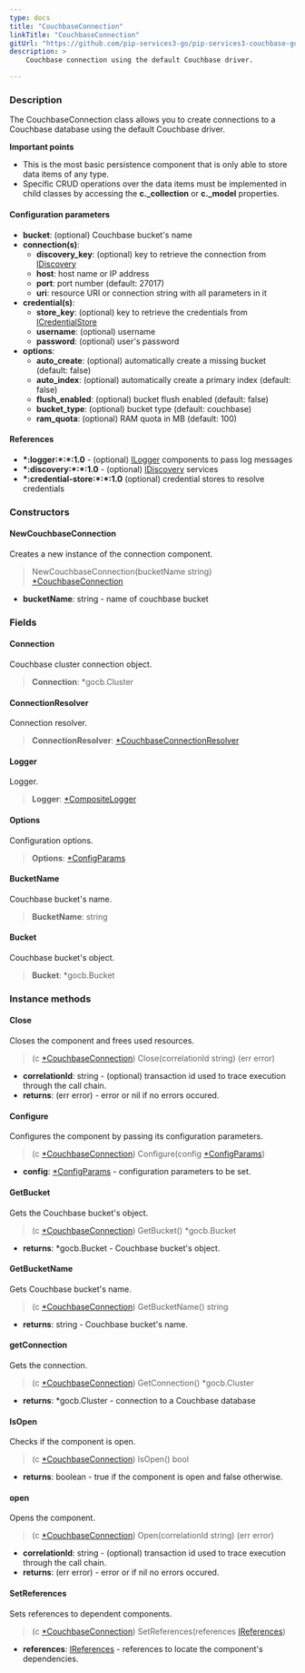 ```yaml
---
type: docs
title: "CouchbaseConnection"
linkTitle: "CouchbaseConnection"
gitUrl: "https://github.com/pip-services3-go/pip-services3-couchbase-go"
description: >
    Couchbase connection using the default Couchbase driver.

---
```


### Description
The CouchbaseConnection class allows you to create connections to a Couchbase database using the default Couchbase driver.

**Important points**

- This is the most basic persistence component that is only able to store data items of any type. 
- Specific CRUD operations over the data items must be implemented in child classes by accessing the **c._collection** or **c._model** properties.

#### Configuration parameters

- **bucket**: (optional) Couchbase bucket's name
- **connection(s)**:    
    - **discovery_key**: (optional) key to retrieve the connection from [IDiscovery](../../../components/connect/idiscovery)
    - **host**: host name or IP address
    - **port**: port number (default: 27017)
    - **uri**: resource URI or connection string with all parameters in it
- **credential(s)**:    
    - **store_key**: (optional) key to retrieve the credentials from [ICredentialStore](../../../components/auth/icredential_store)
    - **username**: (optional) username
    - **password**: (optional) user's password
- **options**:
    - **auto_create**: (optional) automatically create a missing bucket (default: false)
    - **auto_index**: (optional) automatically create a primary index (default: false)
    - **flush_enabled**: (optional) bucket flush enabled (default: false)
    - **bucket_type**: (optional) bucket type (default: couchbase)
    - **ram_quota**: (optional) RAM quota in MB (default: 100)

#### References
- **\*:logger:\*:\*:1.0** - (optional) [ILogger](../../../components/log/ilogger) components to pass log messages
- **\*:discovery:\*:\*:1.0** - (optional) [IDiscovery](../../../components/connect/idiscovery) services
- **\*:credential-store:\*:\*:1.0** (optional) credential stores to resolve credentials

### Constructors

#### NewCouchbaseConnection
Creates a new instance of the connection component.

> NewCouchbaseConnection(bucketName string) [*CouchbaseConnection]()

- **bucketName**: string - name of couchbase bucket

### Fields

<span class="hide-title-link">


#### Connection
Couchbase cluster connection object.
> **Connection**: *gocb.Cluster

#### ConnectionResolver
Connection resolver.
> **ConnectionResolver**: [*CouchbaseConnectionResolver](../couchbase_connection_resolver)

#### Logger
Logger.
> **Logger**: [*CompositeLogger](../../../components/log/composite_logger)

#### Options
Configuration options.
> **Options**: [*ConfigParams](../../../commons/config/config_params)

#### BucketName
Couchbase bucket's name.
> **BucketName**: string

#### Bucket
Couchbase bucket's object.
> **Bucket**: *gocb.Bucket

</span>


### Instance methods

#### Close
Closes the component and frees used resources.

> (c [*CouchbaseConnection]()) Close(correlationId string) (err error)

- **correlationId**: string - (optional) transaction id used to trace execution through the call chain.
- **returns**: (err error) - error or nil if no errors occured.


#### Configure
Configures the component by passing its configuration parameters.

> (c [*CouchbaseConnection]()) Configure(config [*ConfigParams](../../../commons/config/config_params))

- **config**: [*ConfigParams](../../../commons/config/config_params) - configuration parameters to be set.


#### GetBucket
Gets the Couchbase bucket's object.
> (c [*CouchbaseConnection]()) GetBucket() *gocb.Bucket

- **returns**: *gocb.Bucket - Couchbase bucket's object.


#### GetBucketName
Gets Couchbase bucket's name.

> (c [*CouchbaseConnection]()) GetBucketName() string

- **returns**: string - Couchbase bucket's name.

#### getConnection
Gets the connection.
> (c [*CouchbaseConnection]()) GetConnection() *gocb.Cluster

- **returns**: *gocb.Cluster - connection to a Couchbase database

#### IsOpen
Checks if the component is open.

> (c [*CouchbaseConnection]()) IsOpen() bool

- **returns**: boolean - true if the component is open and false otherwise.


#### open
Opens the component.

> (c [*CouchbaseConnection]()) Open(correlationId string) (err error)

- **correlationId**: string - (optional) transaction id used to trace execution through the call chain.
- **returns**: (err error) - error or if nil no errors occured.

#### SetReferences
Sets references to dependent components.

> (c [*CouchbaseConnection]()) SetReferences(references [IReferences](../../../commons/refer/ireferences))

- **references**: [IReferences](../../../commons/refer/ireferences) - references to locate the component's dependencies.
